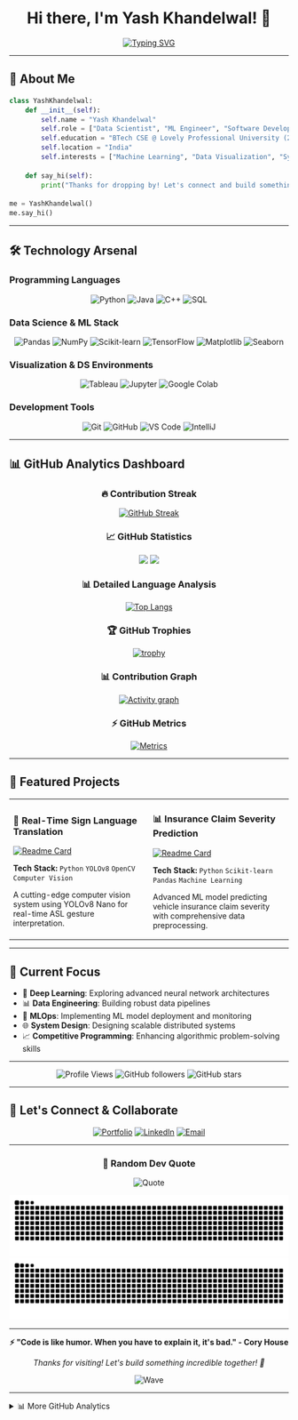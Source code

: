 <div align="center">

# Hi there, I'm Yash Khandelwal! 👋

[![Typing SVG](https://readme-typing-svg.demolab.com?font=Fira+Code&weight=600&size=28&duration=4000&pause=1000&color=00D4FF&center=true&vCenter=true&width=800&height=100&lines=Aspiring+Data+Scientist+%7C+ML+Engineer;Building+the+Future+with+AI+%26+Data;BTech+CSE+%40+Lovely+Professional+University;Passionate+about+Innovation+%26+Technology)](https://git.io/typing-svg)

</div>

---

## 🚀 About Me

```python
class YashKhandelwal:
    def __init__(self):
        self.name = "Yash Khandelwal"
        self.role = ["Data Scientist", "ML Engineer", "Software Developer"]
        self.education = "BTech CSE @ Lovely Professional University (2022-2026)"
        self.location = "India"
        self.interests = ["Machine Learning", "Data Visualization", "System Design"]
        
    def say_hi(self):
        print("Thanks for dropping by! Let's connect and build something amazing together!")

me = YashKhandelwal()
me.say_hi()
```

---

## 🛠️ Technology Arsenal

### Programming Languages
<div align="center">

![Python](https://img.shields.io/badge/Python-3776AB?style=for-the-badge&logo=python&logoColor=white)
![Java](https://img.shields.io/badge/Java-ED8B00?style=for-the-badge&logo=openjdk&logoColor=white)
![C++](https://img.shields.io/badge/C%2B%2B-00599C?style=for-the-badge&logo=c%2B%2B&logoColor=white)
![SQL](https://img.shields.io/badge/SQL-4479A1?style=for-the-badge&logo=database&logoColor=white)

</div>

### Data Science & ML Stack
<div align="center">

![Pandas](https://img.shields.io/badge/Pandas-150458?style=for-the-badge&logo=pandas&logoColor=white)
![NumPy](https://img.shields.io/badge/NumPy-013243?style=for-the-badge&logo=numpy&logoColor=white)
![Scikit-learn](https://img.shields.io/badge/Scikit--learn-F7931E?style=for-the-badge&logo=scikit-learn&logoColor=white)
![TensorFlow](https://img.shields.io/badge/TensorFlow-FF6F00?style=for-the-badge&logo=tensorflow&logoColor=white)
![Matplotlib](https://img.shields.io/badge/Matplotlib-11557c?style=for-the-badge&logo=plotly&logoColor=white)
![Seaborn](https://img.shields.io/badge/Seaborn-3776AB?style=for-the-badge&logo=python&logoColor=white)

</div>

### Visualization & DS Environments
<div align="center">

![Tableau](https://img.shields.io/badge/Tableau-E97627?style=for-the-badge&logo=tableau&logoColor=white)
![Jupyter](https://img.shields.io/badge/Jupyter-F37626?style=for-the-badge&logo=jupyter&logoColor=white)
![Google Colab](https://img.shields.io/badge/Google_Colab-F9AB00?style=for-the-badge&logo=googlecolab&logoColor=white)

</div>

### Development Tools
<div align="center">

![Git](https://img.shields.io/badge/Git-F05032?style=for-the-badge&logo=git&logoColor=white)
![GitHub](https://img.shields.io/badge/GitHub-181717?style=for-the-badge&logo=github&logoColor=white)
![VS Code](https://img.shields.io/badge/VS_Code-007ACC?style=for-the-badge&logo=visualstudiocode&logoColor=white)
![IntelliJ](https://img.shields.io/badge/IntelliJ-000000?style=for-the-badge&logo=intellijidea&logoColor=white)

</div>

---

## 📊 GitHub Analytics Dashboard

<div align="center">

### 🔥 Contribution Streak
[![GitHub Streak](https://streak-stats.demolab.com?user=YashKhandelwal0705&theme=tokyonight&hide_border=true&border_radius=10&date_format=M%20j%5B%2C%20Y%5D)](https://git.io/streak-stats)

### 📈 GitHub Statistics
<img height="180em" src="https://github-readme-stats.vercel.app/api?username=YashKhandelwal0705&show_icons=true&theme=tokyonight&include_all_commits=true&count_private=true&hide_border=true&border_radius=10"/>
<img height="180em" src="https://github-readme-stats.vercel.app/api/top-langs/?username=YashKhandelwal0705&layout=compact&langs_count=8&theme=tokyonight&hide_border=true&border_radius=10"/>

### 📊 Detailed Language Analysis
[![Top Langs](https://github-readme-stats.vercel.app/api/top-langs/?username=YashKhandelwal0705&layout=donut&theme=tokyonight&hide_border=true&border_radius=10)](https://github.com/anuraghazra/github-readme-stats)

### 🏆 GitHub Trophies
[![trophy](https://github-profile-trophy.vercel.app/?username=YashKhandelwal0705&theme=tokyonight&no-frame=true&row=1&column=7&margin-w=10&margin-h=10)](https://github.com/ryo-ma/github-profile-trophy)

### 📊 Contribution Graph
[![Activity graph](https://github-readme-activity-graph.vercel.app/graph?username=YashKhandelwal0705&theme=tokyo-night&hide_border=true&border_radius=10)](https://github.com/ashutosh00710/github-readme-activity-graph)

### ⚡ GitHub Metrics
[![Metrics](https://github-readme-stats.vercel.app/api?username=YashKhandelwal0705&show_icons=true&count_private=true&theme=tokyonight)](https://github.com/anuraghazra/github-readme-stats)

</div>

---

## 🚀 Featured Projects

<div align="center">

<table>
<tr>
<td width="50%">

### 🤖 Real-Time Sign Language Translation
[![Readme Card](https://github-readme-stats.vercel.app/api/pin/?username=YashKhandelwal0705&repo=Real-Time-Sign-Language-Translation&theme=tokyonight&hide_border=true&border_radius=10)](https://github.com/YashKhandelwal0705/Real-Time-Sign-Language-Translation)

**Tech Stack:** `Python` `YOLOv8` `OpenCV` `Computer Vision`

A cutting-edge computer vision system using YOLOv8 Nano for real-time ASL gesture interpretation.

</td>
<td width="50%">

### 📊 Insurance Claim Severity Prediction
[![Readme Card](https://github-readme-stats.vercel.app/api/pin/?username=YashKhandelwal0705&repo=insurance_claim_prediction&theme=tokyonight&hide_border=true&border_radius=10)](https://github.com/YashKhandelwal0705/insurance_claim_prediction)

**Tech Stack:** `Python` `Scikit-learn` `Pandas` `Machine Learning`

Advanced ML model predicting vehicle insurance claim severity with comprehensive data preprocessing.

</td>
</tr>
</table>

</div>

---

## 🎯 Current Focus

- 🔬 **Deep Learning**: Exploring advanced neural network architectures
- 📊 **Data Engineering**: Building robust data pipelines
- 🤖 **MLOps**: Implementing ML model deployment and monitoring
- 🌐 **System Design**: Designing scalable distributed systems
- 📈 **Competitive Programming**: Enhancing algorithmic problem-solving skills

---

<div align="center">

![Profile Views](https://komarev.com/ghpvc/?username=YashKhandelwal0705&style=for-the-badge&color=blue)
![GitHub followers](https://img.shields.io/github/followers/YashKhandelwal0705?style=for-the-badge&color=green)
![GitHub stars](https://img.shields.io/github/stars/YashKhandelwal0705?style=for-the-badge&color=yellow)

</div>

---

## 🤝 Let's Connect & Collaborate

<div align="center">

[![Portfolio](https://img.shields.io/badge/🌐_Portfolio-Visit_Website-0A66C2?style=for-the-badge&logo=google-chrome&logoColor=white)](https://yashkhandelwal07.netlify.app/)
[![LinkedIn](https://img.shields.io/badge/💼_LinkedIn-Connect-0077B5?style=for-the-badge&logo=linkedin&logoColor=white)](https://www.linkedin.com/in/yash-khandelwal-/)
[![Email](https://img.shields.io/badge/📧_Email-Contact-D14836?style=for-the-badge&logo=gmail&logoColor=white)](mailto:yashkhandelwal0705@gmail.com)

</div>

---

<div align="center">

### 💭 Random Dev Quote
![Quote](https://quotes-github-readme.vercel.app/api?type=horizontal&theme=tokyonight)

![Snake animation dark](https://raw.githubusercontent.com/YashKhandelwal0705/YashKhandelwal0705/output/github-contribution-grid-snake-dark.svg#gh-dark-mode-only)
![Snake animation light](https://raw.githubusercontent.com/YashKhandelwal0705/YashKhandelwal0705/output/github-contribution-grid-snake.svg#gh-light-mode-only)

---

**⚡ "Code is like humor. When you have to explain it, it's bad." - Cory House**

*Thanks for visiting! Let's build something incredible together! 🚀*

![Wave](https://raw.githubusercontent.com/mayhemantt/mayhemantt/Update/svg/Bottom.svg)

</div>

---

<details>
<summary>📊 More GitHub Analytics</summary>

### 🔄 Repository Summary
- 🔭 **Total Public Repos**: ![Public Repos](https://img.shields.io/badge/dynamic/json?color=blue&label=Public%20Repos&query=public_repos&url=https%3A%2F%2Fapi.github.com%2Fusers%2FYashKhandelwal0705&style=flat-square)
- ⭐ **Total Stars Earned**: ![GitHub stars](https://img.shields.io/github/stars/YashKhandelwal0705?style=flat-square)
- 📦 **Recent Commit Activity (this repo)**: ![GitHub commits](https://img.shields.io/github/commit-activity/m/YashKhandelwal0705/YashKhandelwal0705?style=flat-square)
- 📝 **Open PRs (this repo)**: ![GitHub pull requests](https://img.shields.io/github/issues-pr/YashKhandelwal0705/YashKhandelwal0705?style=flat-square)
- 🐛 **Open Issues (this repo)**: ![GitHub issues](https://img.shields.io/github/issues/YashKhandelwal0705/YashKhandelwal0705?style=flat-square)


</details>
